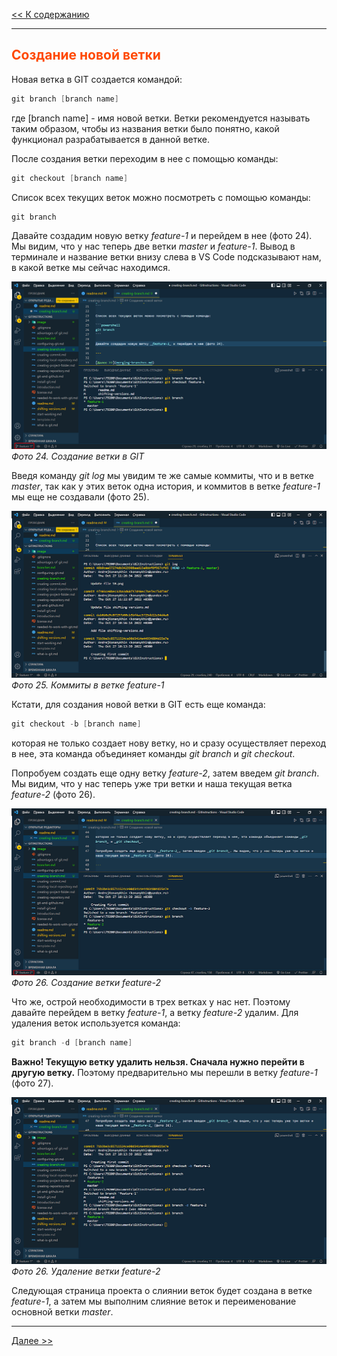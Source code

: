 <style>h2{color:#ff4800}</style>

[<< К содержанию](readme.md)

---

## Создание новой ветки

Новая ветка в GIT создается командой:

```powershell
git branch [branch name]
```

где [branch name] - имя новой ветки. Ветки рекомендуется называть таким образом, чтобы из названия ветки было понятно, какой функционал разрабатывается в данной ветке.

После создания ветки переходим в нее с помощью команды:

```powershell
git checkout [branch name]
```

Список всех текущих веток можно посмотреть с помощью команды:

```powershell
git branch
```

Давайте создадим новую ветку _feature-1_ и перейдем в нее (фото 24). Мы видим, что у нас теперь две ветки _master_ и _feature-1_. Вывод в терминале и название ветки внизу слева в VS Code подсказывают нам, в какой ветке мы сейчас находимся.

![Создание ветки](image/24.png)
_Фото 24. Создание ветки в GIT_

Введя команду _git log_ мы увидим те же самые коммиты, что и в ветке _master_, так как у этих веток одна история, и коммитов в ветке _feature-1_ мы еще не создавали (фото 25).

![Создание ветки](image/25.png)
_Фото 25. Коммиты в ветке feature-1_

Кстати, для создания новой ветки в GIT есть еще команда:

```powershell
git checkout -b [branch name]
```

которая не только создает нову ветку, но и сразу осуществляет переход в нее, эта команда объединяет команды _git branch_ и _git checkout_.

Попробуем создать еще одну ветку _feature-2_, затем введем _git branch_. Мы видим, что у нас теперь уже три ветки и наша текущая ветка _feature-2_ (фото 26).

![Создание ветки](image/26.png)
_Фото 26. Создание ветки feature-2_

Что же, острой необходимости в трех ветках у нас нет. Поэтому давайте перейдем в ветку _feature-1_, а ветку _feature-2_ удалим. Для удаления веток используется команда:

```powershell
git branch -d [branch name]
```

**Важно! Текущую ветку удалить нельзя. Сначала нужно перейти в другую ветку.** Поэтому предварительно мы перешли в ветку _feature-1_ (фото 27).

![Удаление ветки](image/27.png)
_Фото 26. Удаление ветки feature-2_

Следующая страница проекта о слиянии веток будет создана в ветке _feature-1_, а затем мы выполним слияние веток и переименование основной ветки _master_.

---

[Далее >>](merging-branches.md)
